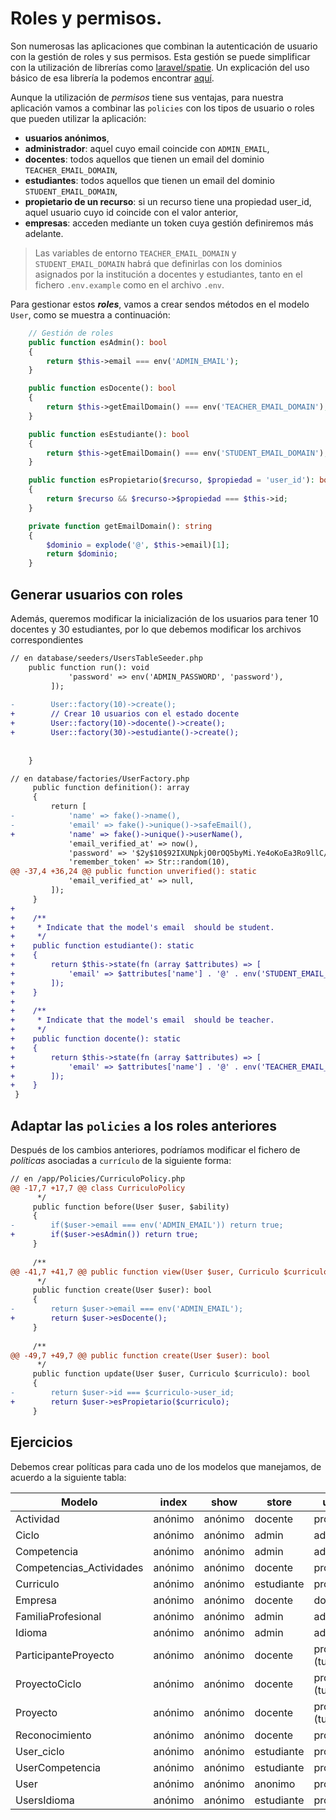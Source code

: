 # Roles y permisos.

Son numerosas las aplicaciones que combinan la autenticación de usuario con la gestión de roles y sus permisos. Esta gestión se puede simplificar con la utilización de librerías como [laravel/spatie](). Un explicación del uso básico de esa librería la podemos encontrar [aquí](https://spatie.be/index.php/docs/laravel-permission/v6/basic-usage/basic-usage).

Aunque la utilización de *permisos* tiene sus ventajas, para nuestra aplicación vamos a combinar las `policies` con los tipos de usuario o roles que pueden utilizar la aplicación:

- **usuarios anónimos**,
- **administrador**: aquel cuyo email coincide con `ADMIN_EMAIL`,
- **docentes**: todos aquellos que tienen un email del dominio `TEACHER_EMAIL_DOMAIN`,
- **estudiantes**:  todos aquellos que tienen un email del dominio `STUDENT_EMAIL_DOMAIN`,
- **propietario de un recurso**: si un recurso tiene una propiedad user_id, aquel usuario cuyo id coincide con el valor anterior,
- **empresas**: acceden mediante un token cuya gestión definiremos más adelante.

> Las variables de entorno `TEACHER_EMAIL_DOMAIN` y `STUDENT_EMAIL_DOMAIN` habrá que definirlas con los dominios asignados por la institución a docentes y estudiantes, tanto en el fichero `.env.example` como en el archivo `.env`.

Para gestionar estos **_roles_**, vamos a crear sendos métodos en el modelo `User`, como se muestra a continuación:

```php
    // Gestión de roles
    public function esAdmin(): bool
    {
        return $this->email === env('ADMIN_EMAIL');
    }

    public function esDocente(): bool
    {
        return $this->getEmailDomain() === env('TEACHER_EMAIL_DOMAIN');
    }

    public function esEstudiante(): bool
    {
        return $this->getEmailDomain() === env('STUDENT_EMAIL_DOMAIN');
    }

    public function esPropietario($recurso, $propiedad = 'user_id'): bool
    {
        return $recurso && $recurso->$propiedad === $this->id;
    }

    private function getEmailDomain(): string
    {
        $dominio = explode('@', $this->email)[1];
        return $dominio;
    }  
```

## Generar usuarios con roles

Además, queremos modificar la inicialización de los usuarios para tener 10 docentes y 30 estudiantes, por lo que debemos modificar los archivos correspondientes

```diff
// en database/seeders/UsersTableSeeder.php
    public function run(): void
             'password' => env('ADMIN_PASSWORD', 'password'),
         ]);
 
-        User::factory(10)->create();
+        // Crear 10 usuarios con el estado docente
+        User::factory(10)->docente()->create();
+        User::factory(30)->estudiante()->create();
 
 
    }
```

```diff
// en database/factories/UserFactory.php
     public function definition(): array
     {
         return [
-            'name' => fake()->name(),
-            'email' => fake()->unique()->safeEmail(),
+            'name' => fake()->unique()->userName(),
             'email_verified_at' => now(),
             'password' => '$2y$10$92IXUNpkjO0rOQ5byMi.Ye4oKoEa3Ro9llC/.og/at2.uheWG/igi', // password
             'remember_token' => Str::random(10),
@@ -37,4 +36,24 @@ public function unverified(): static
             'email_verified_at' => null,
         ]);
     }
+
+    /**
+     * Indicate that the model's email  should be student.
+     */
+    public function estudiante(): static
+    {
+        return $this->state(fn (array $attributes) => [
+            'email' => $attributes['name'] . '@' . env('STUDENT_EMAIL_DOMAIN', 'student.com'),
+        ]);
+    }
+
+    /**
+     * Indicate that the model's email  should be teacher.
+     */
+    public function docente(): static
+    {
+        return $this->state(fn (array $attributes) => [
+            'email' => $attributes['name'] . '@' . env('TEACHER_EMAIL_DOMAIN', 'teacher.com'),
+        ]);
+    }
 }
```
## Adaptar las `policies` a los roles anteriores

Después de los cambios anteriores, podríamos modificar el fichero de _políticas_ asociadas a `currículo` de la siguiente forma:

```diff
// en /app/Policies/CurriculoPolicy.php
@@ -17,7 +17,7 @@ class CurriculoPolicy
      */
     public function before(User $user, $ability)
     {
-        if($user->email === env('ADMIN_EMAIL')) return true;
+        if($user->esAdmin()) return true;
     }
 
     /**
@@ -41,7 +41,7 @@ public function view(User $user, Curriculo $curriculo): bool
      */
     public function create(User $user): bool
     {
-        return $user->email === env('ADMIN_EMAIL');
+        return $user->esDocente();
     }
 
     /**
@@ -49,7 +49,7 @@ public function create(User $user): bool
      */
     public function update(User $user, Curriculo $curriculo): bool
     {
-        return $user->id === $curriculo->user_id;
+        return $user->esPropietario($curriculo);
     } 
```
## Ejercicios

Debemos crear políticas para cada uno de los modelos que manejamos, de acuerdo a la siguiente tabla:

Modelo| index | show | store | update | destroy
-|-|-|-|-|-
Actividad | anónimo | anónimo | docente | propietario | propietario
Ciclo | anónimo | anónimo | admin | admin | admin
Competencia | anónimo | anónimo | admin | admin | admin
Competencias_Actividades | anónimo | anónimo | docente | propietario | propietario
Curriculo | anónimo | anónimo | estudiante | propietario | propietario
Empresa | anónimo | anónimo | docente | docente | docente
FamiliaProfesional | anónimo | anónimo | admin | admin | admin
Idioma | anónimo | anónimo | admin | admin | admin
ParticipanteProyecto | anónimo | anónimo | docente | propietario (tutor) | propietario (tutor)
ProyectoCiclo | anónimo | anónimo | docente | propietario (tutor) | propietario (tutor)
Proyecto | anónimo | anónimo | docente | propietario (tutor) | propietario (tutor)
Reconocimiento | anónimo | anónimo | docente | propietario | propietario
User_ciclo | anónimo | anónimo | estudiante | propietario | propietario
UserCompetencia | anónimo | anónimo | estudiante | propietario | propietario
User | anónimo | anónimo | anonimo | propietario | propietario
UsersIdioma | anónimo | anónimo | estudiante | propietario | propietario
